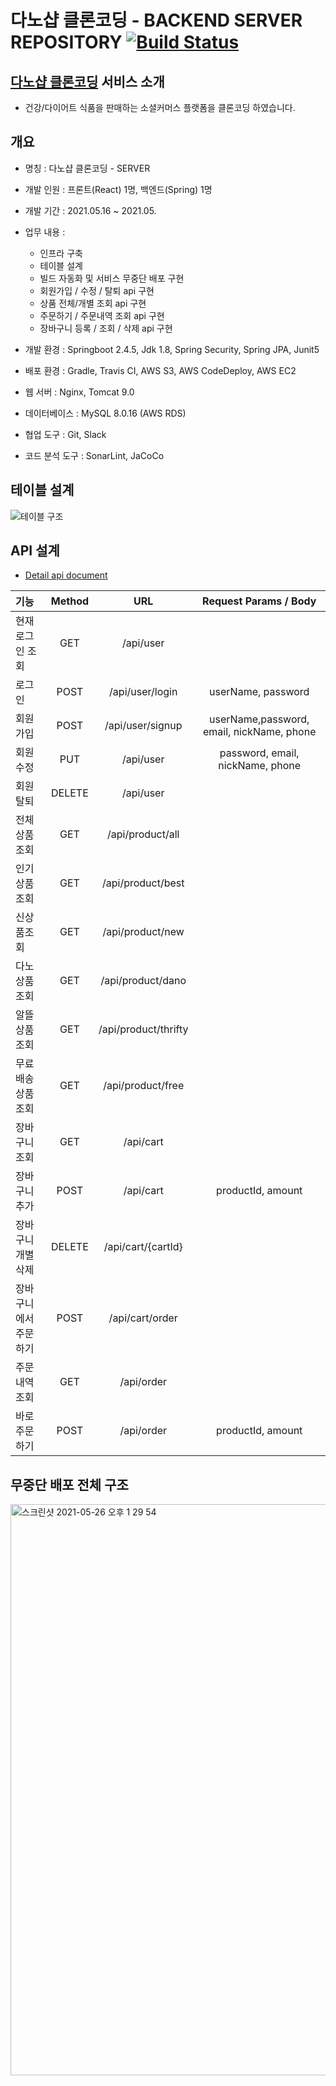 
# 다노샵 클론코딩 - BACKEND SERVER REPOSITORY [![Build Status](https://travis-ci.com/Loafly/CloneDano.svg?branch=main)](https://travis-ci.com/Loafly/CloneDano)

## [다노샵 클론코딩](http://hanghae99danoclone.shop.s3-website.ap-northeast-2.amazonaws.com/) 서비스 소개

- 건강/다이어트 식품을 판매하는 소셜커머스 플랫폼을 클론코딩 하였습니다.

## 개요

- 명칭 : 다노샵 클론코딩 - SERVER
- 개발 인원 : 프론트(React) 1명, 백엔드(Spring) 1명
- 개발 기간 : 2021.05.16 ~ 2021.05.
- 업무 내용 :
    - 인프라 구축
    - 테이블 설계
    - 빌드 자동화 및 서비스 무중단 배포 구현
    - 회원가입 / 수정 / 탈퇴 api 구현
    - 상품 전체/개별 조회 api 구현
    - 주문하기 / 주문내역 조회 api 구현
    - 장바구니 등록 / 조회 / 삭제 api 구현
    
- 개발 환경 : Springboot 2.4.5, Jdk 1.8, Spring Security, Spring JPA, Junit5
- 배포 환경 : Gradle, Travis CI, AWS S3, AWS CodeDeploy, AWS EC2
- 웹 서버 : Nginx, Tomcat 9.0
- 데이터베이스 : MySQL 8.0.16 (AWS RDS)
- 협업 도구 : Git, Slack
- 코드 분석 도구 : SonarLint, JaCoCo

## 테이블 설계

![테이블 구조](https://user-images.githubusercontent.com/38175978/120225340-03c86800-c280-11eb-92cd-8cbf9066d012.PNG)

## API 설계

- [Detail api document](https://documenter.getpostman.com/view/15605965/TzRYbPMN)

|기능|Method|URL| Request Params / Body|
|:---|:---:|:---:|:---:|
|현재로그인 조회|GET|/api/user||
|로그인|POST|/api/user/login|userName, password|
|회원 가입|POST|/api/user/signup|userName,password, email, nickName, phone|
|회원 수정|PUT|/api/user|password, email, nickName, phone|
|회원 탈퇴|DELETE|/api/user||
|전체 상품조회|GET|/api/product/all||
|인기 상품조회|GET|/api/product/best||
|신상품조회|GET|/api/product/new||
|다노 상품조회|GET|/api/product/dano||
|알뜰 상품조회|GET|/api/product/thrifty||
|무료배송 상품조회|GET|/api/product/free||
|장바구니 조회|GET|/api/cart||
|장바구니 추가|POST|/api/cart|productId, amount|
|장바구니 개별삭제|DELETE|/api/cart/{cartId}||
|장바구니에서 주문하기|POST|/api/cart/order||
|주문내역 조회|GET|/api/order||
|바로 주문하기|POST|/api/order|productId, amount|

## 무중단 배포 전체 구조

<img width="914" alt="스크린샷 2021-05-26 오후 1 29 54" src="https://user-images.githubusercontent.com/60464424/119602623-7c659980-be26-11eb-9ebf-c679d91e135d.png">